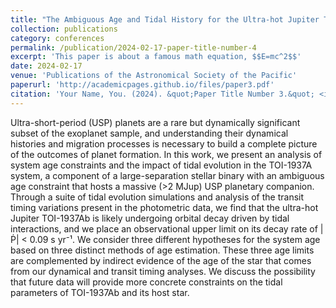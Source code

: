 ```yaml
---
title: "The Ambiguous Age and Tidal History for the Ultra-hot Jupiter TOI-1937Ab"
collection: publications
category: conferences
permalink: /publication/2024-02-17-paper-title-number-4
excerpt: 'This paper is about a famous math equation, $$E=mc^2$$'
date: 2024-02-17
venue: 'Publications of the Astronomical Society of the Pacific'
paperurl: 'http://academicpages.github.io/files/paper3.pdf'
citation: 'Your Name, You. (2024). &quot;Paper Title Number 3.&quot; <i>GitHub Journal of Bugs</i>. 1(3).'
---
```


Ultra-short-period (USP) planets are a rare but dynamically significant subset of the exoplanet sample, and understanding their dynamical histories and migration processes is necessary to build a complete picture of the outcomes of planet formation. In this work, we present an analysis of system age constraints and the impact of tidal evolution in the TOI-1937A system, a component of a large-separation stellar binary with an ambiguous age constraint that hosts a massive (>2 MJup) USP planetary companion. Through a suite of tidal evolution simulations and analysis of the transit timing variations present in the photometric data, we find that the ultra-hot Jupiter TOI-1937Ab is likely undergoing orbital decay driven by tidal interactions, and we place an observational upper limit on its decay rate of |Ṗ| < 0.09 s yr⁻¹. We consider three different hypotheses for the system age based on three distinct methods of age estimation. These three age limits are complemented by indirect evidence of the age of the star that comes from our dynamical and transit timing analyses. We discuss the possibility that future data will provide more concrete constraints on the tidal parameters of TOI-1937Ab and its host star.


